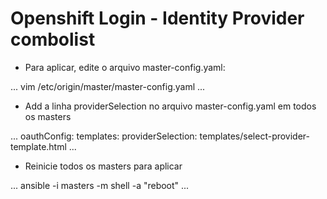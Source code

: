 # Openshift Login - Identity Provider combolist


* Para aplicar, edite o arquivo master-config.yaml:

...
vim /etc/origin/master/master-config.yaml
...


* Add a linha providerSelection no arquivo master-config.yaml em todos os masters

...
oauthConfig:
  templates:
    providerSelection: templates/select-provider-template.html
...


* Reinicie todos os masters para aplicar

...
ansible -i <inventory> masters -m shell -a "reboot"
...
